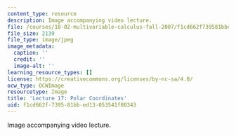 ```yaml
---
content_type: resource
description: Image accompanying video lecture.
file: /courses/18-02-multivariable-calculus-fall-2007/f1cd662f739581bbed13053541f80343_17.jpg
file_size: 2139
file_type: image/jpeg
image_metadata:
  caption: ''
  credit: ''
  image-alt: ''
learning_resource_types: []
license: https://creativecommons.org/licenses/by-nc-sa/4.0/
ocw_type: OCWImage
resourcetype: Image
title: 'Lecture 17: Polar Coordinates'
uid: f1cd662f-7395-81bb-ed13-053541f80343
---
```

Image accompanying video lecture.